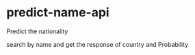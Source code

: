 # predict-name-api

Predict the nationality

search by name and get the response of country and Probability 
